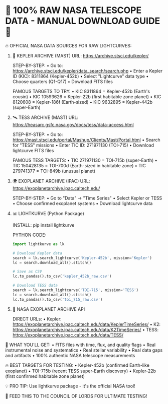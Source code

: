 🚀 100% RAW NASA TELESCOPE DATA - MANUAL DOWNLOAD GUIDE 🚀
================================================================

🔥 OFFICIAL NASA DATA SOURCES FOR RAW LIGHTCURVES:

1. 🌟 KEPLER ARCHIVE (MAST)
   URL: https://archive.stsci.edu/kepler/
   
   STEP-BY-STEP:
   • Go to: https://archive.stsci.edu/kepler/data_search/search.php
   • Enter a Kepler ID (KIC): 8311864 (Kepler-452b)
   • Select "Lightcurve" data type
   • Choose quarters (Q1-Q17)
   • Download FITS files
   
   FAMOUS TARGETS TO TRY:
   • KIC 8311864 = Kepler-452b (Earth's cousin)
   • KIC 10593626 = Kepler-22b (first habitable zone planet)
   • KIC 8120608 = Kepler-186f (Earth-sized)
   • KIC 9632895 = Kepler-442b (super-Earth)

2. 🛰️ TESS ARCHIVE (MAST)
   URL: https://heasarc.gsfc.nasa.gov/docs/tess/data-access.html
   
   STEP-BY-STEP:
   • Go to: https://mast.stsci.edu/portal/Mashup/Clients/Mast/Portal.html
   • Search for "TESS" missions
   • Enter TIC ID: 271971130 (TOI-715)
   • Download lightcurve FITS files
   
   FAMOUS TESS TARGETS:
   • TIC 271971130 = TOI-715b (super-Earth)
   • TIC 150428135 = TOI-700d (Earth-sized in habitable zone)
   • TIC 279741377 = TOI-849b (unusual planet)

3. 🌍 EXOPLANET ARCHIVE (IPAC)
   URL: https://exoplanetarchive.ipac.caltech.edu/
   
   STEP-BY-STEP:
   • Go to "Data" → "Time Series"
   • Select Kepler or TESS
   • Choose confirmed exoplanet systems
   • Download lightcurve data

4. 📊 LIGHTKURVE (Python Package)
   
   INSTALL: pip install lightkurve
   
   PYTHON CODE:
   ```python
   import lightkurve as lk
   
   # Download Kepler data
   search = lk.search_lightcurve('Kepler-452b', mission='Kepler')
   lc = search.download_all().stitch()
   
   # Save as CSV
   lc.to_pandas().to_csv('kepler_452b_raw.csv')
   
   # Download TESS data
   search = lk.search_lightcurve('TOI-715', mission='TESS')
   lc = search.download_all().stitch()
   lc.to_pandas().to_csv('toi_715_raw.csv')
   ```

5. 🔬 NASA EXOPLANET ARCHIVE API
   
   DIRECT URLs:
   • Kepler: https://exoplanetarchive.ipac.caltech.edu/data/KeplerTimeSeries/
   • K2: https://exoplanetarchive.ipac.caltech.edu/data/K2TimeSeries/
   • TESS: https://exoplanetarchive.ipac.caltech.edu/data/TESS/

🎯 WHAT YOU'LL GET:
• FITS files with time, flux, and quality flags
• Real instrumental noise and systematics
• Real stellar variability
• Real data gaps and artifacts
• 100% authentic NASA telescope measurements

🔥 BEST TARGETS FOR TESTING:
• Kepler-452b (confirmed Earth-like exoplanet)
• TOI-715b (recent TESS super-Earth discovery)
• Kepler-22b (first confirmed habitable zone planet)

💡 PRO TIP: Use lightkurve package - it's the official NASA tool!

🚀 FEED THIS TO THE COUNCIL OF LORDS FOR ULTIMATE TESTING!